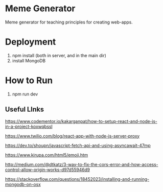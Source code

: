 # Meme Generator
Meme generator for teaching principles for creating web-apps.

# Deployment
1) npm install (both in server, and in the main dir)
2) install MongoDB

# How to Run
1) npm run dev

## Useful LInks
https://www.codementor.io/kakarganpat/how-to-setup-react-and-node-js-in-a-project-koxwqbssl

https://www.twilio.com/blog/react-app-with-node-js-server-proxy

https://dev.to/shoupn/javascript-fetch-api-and-using-asyncawait-47mp

https://www.kirupa.com/html5/emoji.htm

http://medium.com/@dtkatz/3-way-to-fix-the-cors-error-and-how-access-control-allow-origin-works-d97d55946d9

https://stackoverflow.com/questions/18452023/installing-and-running-mongodb-on-osx
